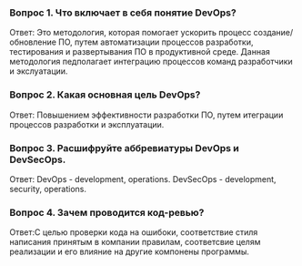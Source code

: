 ### Вопрос 1. Что включает в себя понятие DevOps?
Ответ: Это методология, которая помогает ускорить процесс создание/обновление ПО, путем автоматизации процессов разработки, тестирования и развертывания ПО в продуктивной среде. Данная методология педполагает интеграцию процессов команд разработчики и экслуатации.

### Вопрос 2. Какая основная цель DevOps?
Ответ: Повышением эффективности разработки ПО, путем итеграции процессов разработки и эксплуатации.

### Вопрос 3. Расшифруйте аббревиатуры DevOps и DevSecOps.
Ответ:
DevOps - development, operations.
DevSecOps - development, security, operations.

### Вопрос 4. Зачем проводится код-ревью?
Ответ:С целью проверки кода на ошибоки, соответствие стиля написания принятым в компании правилам, соответсвие целям реализации и его влияние на другие компонены программы.
